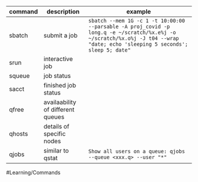 | command | description                       | example                                                                                                                                                                      |
| ------- | --------------------------------- | ---------------------------------------------------------------------------------------------------------------------------------------------------------------------------- |
| sbatch  | submit a job                      | `sbatch --mem 1G -c 1 -t 10:00:00 --parsable -A proj_covid -p long.q -e ~/scratch/%x.e%j -o ~/scratch/%x.o%j -J t04 --wrap "date; echo 'sleeping 5 seconds'; sleep 5; date"` |
| srun    | interactive job                   |                                                                                                                                                                              |
| squeue  | job status                        |                                                                                                                                                                              |
| sacct   | finished job status               |                                                                                                                                                                              |
| qfree   | availaability of different queues |                                                                                                                                                                              |
| qhosts  | details of specific nodes         |                                                                                                                                                                              |
| qjobs   | similar to qstat                  | `Show all users on a queue: qjobs --queue <xxx.q> --user "*"`                                                                                                                |

#Learning/Commands 